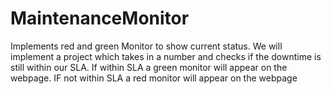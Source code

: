 # MaintenanceMonitor
Implements red and green Monitor to show current status. 
We will implement a project which takes in a number and checks if the downtime is still within our SLA. 
If within SLA a green monitor will appear on the webpage.
IF not within SLA a red monitor will appear on the webpage